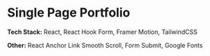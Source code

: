 # Single Page Portfolio

**Tech Stack:** React, React Hook Form, Framer Motion, TailwindCSS

**Other:** React Anchor Link Smooth Scroll, Form Submit, Google Fonts
